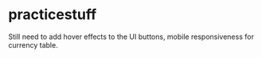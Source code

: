 # practicestuff



Still need to add hover effects to the UI buttons, mobile responsiveness for currency table.
